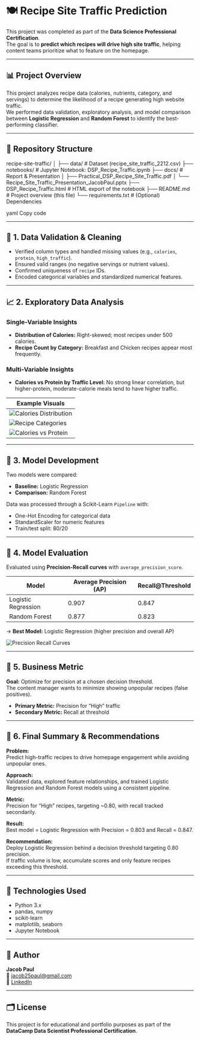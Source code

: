 # 🍽️ Recipe Site Traffic Prediction

This project was completed as part of the **Data Science Professional Certification**.  
The goal is to **predict which recipes will drive high site traffic**, helping content teams prioritize what to feature on the homepage.

---

## 📊 Project Overview

This project analyzes recipe data (calories, nutrients, category, and servings) to determine the likelihood of a recipe generating high website traffic.  
We performed data validation, exploratory analysis, and model comparison between **Logistic Regression** and **Random Forest** to identify the best-performing classifier.

---

## 📁 Repository Structure

recipe-site-traffic/
│
├── data/ # Dataset (recipe_site_traffic_2212.csv)
├── notebooks/ # Jupyter Notebook: DSP_Recipe_Traffic.ipynb
├── docs/ # Report & Presentation
│ ├── Practical_DSP_Recipe_Site_Traffic.pdf
│ └── Recipe_Site_Traffic_Presentation_JacobPaul.pptx
├── DSP_Recipe_Traffic.html # HTML export of the notebook
├── README.md # Project overview (this file)
└── requirements.txt # (Optional) Dependencies

yaml
Copy code

---

## 🧹 1. Data Validation & Cleaning

- Verified column types and handled missing values (e.g., `calories`, `protein`, `high_traffic`).
- Ensured valid ranges (no negative servings or nutrient values).
- Confirmed uniqueness of `recipe` IDs.
- Encoded categorical variables and standardized numerical features.

---

## 📈 2. Exploratory Data Analysis

### Single-Variable Insights
- **Distribution of Calories:** Right-skewed; most recipes under 500 calories.
- **Recipe Count by Category:** Breakfast and Chicken recipes appear most frequently.

### Multi-Variable Insights
- **Calories vs Protein by Traffic Level:** No strong linear correlation, but higher-protein, moderate-calorie meals tend to have higher traffic.

| Example Visuals |
|-----------------|  
| ![Calories Distribution](docs/images/calories_dist.png) |
| ![Recipe Categories](docs/images/category_count.png) |
| ![Calories vs Protein](docs/images/calories_vs_protein.png) |

---

## 🤖 3. Model Development

Two models were compared:
- **Baseline:** Logistic Regression
- **Comparison:** Random Forest

Data was processed through a Scikit-Learn `Pipeline` with:
- One-Hot Encoding for categorical data  
- StandardScaler for numeric features  
- Train/test split: 80/20

---

## 📏 4. Model Evaluation

Evaluated using **Precision-Recall curves** with `average_precision_score`.

| Model | Average Precision (AP) | Recall@Threshold |
|--------|-------------------------|------------------|
| Logistic Regression | 0.907 | 0.847 |
| Random Forest | 0.877 | 0.823 |

→ **Best Model:** Logistic Regression (higher precision and overall AP)

![Precision Recall Curves](docs/images/precision_recall.png)

---

## 💼 5. Business Metric

**Goal:** Optimize for precision at a chosen decision threshold.  
The content manager wants to minimize showing unpopular recipes (false positives).  
- **Primary Metric:** Precision for “High” traffic  
- **Secondary Metric:** Recall at threshold

---

## 🧠 6. Final Summary & Recommendations

**Problem:**  
Predict high-traffic recipes to drive homepage engagement while avoiding unpopular ones.

**Approach:**  
Validated data, explored feature relationships, and trained Logistic Regression and Random Forest models using a consistent pipeline.

**Metric:**  
Precision for “High” recipes, targeting ~0.80, with recall tracked secondarily.

**Result:**  
Best model = Logistic Regression with Precision = 0.803 and Recall = 0.847.

**Recommendation:**  
Deploy Logistic Regression behind a decision threshold targeting 0.80 precision.  
If traffic volume is low, accumulate scores and only feature recipes exceeding this threshold.

---

## 🧩 Technologies Used

- Python 3.x  
- pandas, numpy  
- scikit-learn  
- matplotlib, seaborn  
- Jupyter Notebook

---

## 👤 Author

**Jacob Paul**  
📧 jacob25paul@gmail.com  
🔗 [LinkedIn](https://www.linkedin.com/in/jacob25paul)

---

## 🗂️ License

This project is for educational and portfolio purposes as part of the **DataCamp Data Scientist Professional Certification**.
